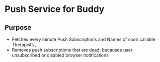 # Push Service for Buddy

## Purpose

-  Fetches every minute Push Subscriptions and Names of soon callable Therapists ,
-  Removes push subscriptions that are dead, becausee user unsubscribed or disabled browser notifications

